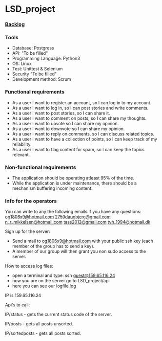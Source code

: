 # LSD_project

### [**Backlog**](https://github.com/Skiparin/LSD_project/projects/1)

### **Tools**
- Database: Postgress
- API: "To be filled" 
- Programming Language: Python3
- OS: Linux
- Test: Unittest & Selenium
- Security "To be filled"
- Development method: Scrum

### **Functional requirements**
- As a user I want to register an account, so I can log in to my account.
- As a user I want to log in, so I can post stories and write comments.
- As a user I want to post stories, so I can share it.
- As a user I want to comment on posts, so I can share my thoughts.
- As a user I want to upvote so I can share my opinion.
- As a user I want to downvote so I can share my opinion.
- As a user I want to reply on comments, so I can discuss related topics.
- As a user I want to have a collection of points, so I can keep track of my reliability.
- As a user I want to flag content for spam, so I can keep the topics relevant.

### **Non-functional requirements**
- The application should be operating atleast 95% of the time.
- While the application is under maintenance, there should be a mechanism buffering incoming content.

### **Info for the operators**
You can write to any the following emails if you have any questions:
og1806x9@hotmail.com
2750daugbjerg@gmail.com
n_r_mikkelsen@hotmail.com
tass2012@gmail.com
tvh_1994@hotmail.dk

Sign up for the server:
 - Send a mail to og1806x9@hotmail.com with your public ssh key (each member of the group has to send a key).
 - A member of our group will then grant you non sudo access to the server.

How to access log files:
 - open a terminal and type: ssh guest@159.65.116.24
 - now you are on the server go to LSD_project/api
 - here you can see our logfile.log
 
IP is 159.65.116.24

Api's to call:

IP/status - gets the current status code of the server.

IP/posts - gets all posts unsorted.

IP/sortedposts - gets all posts sorted.
